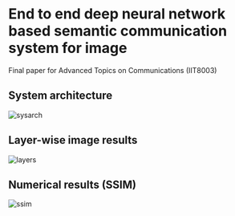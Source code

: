 # End to end deep neural network based semantic communication system for image

Final paper for Advanced Topics on Communications (IIT8003)

## System architecture
![sysarch](https://user-images.githubusercontent.com/23615360/147174574-dc0b4883-3e33-47c1-9737-5449c1609aaa.png)

## Layer-wise image results
![layers](https://user-images.githubusercontent.com/23615360/147174579-e91de734-089a-4b88-b3cd-9ebe691091ab.png)

## Numerical results (SSIM)
![ssim](https://user-images.githubusercontent.com/23615360/147174581-ac3dbec7-d199-4981-a223-669ca6bdfd1d.png)
